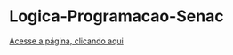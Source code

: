 # Logica-Programacao-Senac

[Acesse a página, clicando aqui](https://danubiabcamargo.github.io/Logica-Programacao-Senac/)
